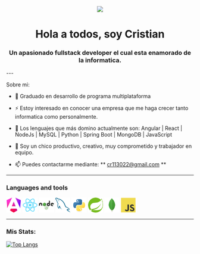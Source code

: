 <div id="header" align="center">
    <img src="https://media.giphy.com/media/qgQUggAC3Pfv687qPC/giphy.gif" width="200">
    <h1 align="center">Hola a todos, soy Cristian</h1>
    <h3 align="center">Un apasionado fullstack developer el cual esta enamorado de la informatica.</h3>
</div>
---

Sobre mi:

- 🔭 Graduado en desarrollo de programa multiplataforma

- ⚡ Estoy interesado en conocer una empresa que me haga crecer tanto informatica como personalmente.

- 💬 Los lenguajes que más domino actualmente son: Angular | React | NodeJs | MySQL | Python |  Spring Boot | MongoDB | JavaScript

- 🤔 Soy un chico productivo, creativo, muy comprometido y trabajador en equipo.

- 📫 Puedes contactarme mediante: ** cr113022@gmail.com ** 

---

<div>
    <h3> Languages and tools </h3>
    <div>
        <img src="https://github.com/devicons/devicon/blob/master/icons/angular/angular-original.svg" width="40" height="40" 
        title="Angular" alt="Angular">
        <img src="https://github.com/devicons/devicon/blob/master/icons/react/react-original.svg" width="40" height="40" 
        title="React" alt="React">
        <img src="https://github.com/devicons/devicon/blob/master/icons/nodejs/nodejs-original-wordmark.svg" width="40" height="40" 
        title="NodeJs" alt="NodeJs">
        <img src="https://github.com/devicons/devicon/blob/master/icons/mysql/mysql-original.svg" width="40" height="40" 
        title="MySQL" alt="MySQL">
        <img src="https://github.com/devicons/devicon/blob/master/icons/python/python-original.svg" width="40" height="40" 
        title="Python" alt="Pyton">
        <img src="https://github.com/devicons/devicon/blob/master/icons/spring/spring-original.svg" width="40" height="40" 
        title="Spring" alt="Spring">
        <img src="https://github.com/devicons/devicon/blob/master/icons/mongodb/mongodb-original.svg" width="40" height="40" 
        title="MongoDB" alt="MongoDB">
         <img src="https://github.com/devicons/devicon/blob/master/icons/javascript/javascript-original.svg" width="40" height="40" 
        title="JavaScript" alt="JavaScript">
    </div>
</div>

---

### Mis Stats:

[![Top Langs](https://github-readme-stats.vercel.app/api/top-langs/?username=CristianRodriguez07&layout=compact&theme=tokyonight&langs_count=2)](https://github.com/anuraghazra/github-readme-stats)


